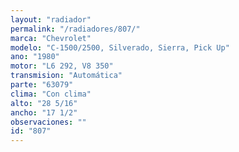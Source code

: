 ```yaml
---
layout: "radiador"
permalink: "/radiadores/807/"
marca: "Chevrolet"
modelo: "C-1500/2500, Silverado, Sierra, Pick Up"
ano: "1980"
motor: "L6 292, V8 350"
transmision: "Automática"
parte: "63079"
clima: "Con clima"
alto: "28 5/16"
ancho: "17 1/2"
observaciones: ""
id: "807"
---
```


